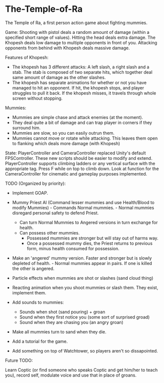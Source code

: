# The-Temple-of-Ra
The Temple of Ra, a first person action game about fighting mummies.


Game:
Shooting with pistol deals a random amount of damage (within a specified short range of values). Hitting the head deals extra damage.
The Khopesh deals low damage to multiple opponents in front of you. Attacking opponents from behind with Khopesh deals massive damage.

Features of Khopesh:
- The khopesh has 3 different attacks:
A left slash, a right slash and a stab. The stab is composed of two separate hits, which together deal same amount of damage as the other slashes.
- The khopesh has separate animations for whether or not you have managed to hit an opponent. If hit, the khopesh stops, and player struggles to pull it back.
If the khopesh misses, it travels through whole screen without stopping.

Mummies:
- Mummies are simple chase and attack enemies (at the moment).
- They deal quite a bit of damage and can trap player in corners if they surround him.
- Mummies are slow, so you can easily outrun them.
- Mummies cannot move or rotate while attacking. This leaves them open to flanking which deals more damage (with Khopesh)

State:
PlayerController and CameraController replaced Unity's default FPSController. These new scripts should be easier to modify and extend.
PlayerController supports climbing ladders or any vertical surface with the appropriate tag. Press F while on top to climb down. 
Look at function for the CameraController for cinematic and gameplay purposes implemented.

TODO (Organized by priority):
- Implement GOAP.
- Mummy Priest AI (Command lesser mummies and use Health/Blood to modify Mummies)
        - Commands Normal mummies.
       		 - Normal mummies disregard personal safety to defend Priest.
	- Can turn Normal Mummies to Angered versions in turn exchange for health.
	- Can possess other mummies.
	     - Possessed mummies are stronger but will stay out of harms way.
	     - Once a possessed mummy dies, the Priest returns to previous form, minus health consumed for possession.
	    
- Make an 'angered' mummy version. Faster and stronger but is slowly depleted of health.
      - Normal mummies appear in pairs. If one is killed the other is angered.
      
- Particle effects when mummies are shot or slashes (sand cloud thing)
- Reacting animation when you shoot mummies or slash them. They exist, implement them.
- Add sounds to mummies:
  - Sounds when shot (sand pouring) + groan
  - Sound when they first notice you (some sort of surprised groad)
  - Sound when they are chasing you (an angry groan)
- Make all mummies turn to sand when they die.

- Add a tutorial for the game.
- Add something on top of Watchtower, so players aren't so dissapointed.

Future TODO:

Learn Coptic (or find someone who speaks Coptic and get him/her to teach you), record self, modulate voice and use that in place of groans.
